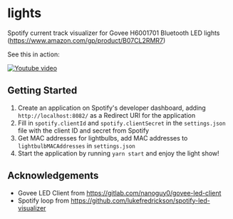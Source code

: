 # lights

Spotify current track visualizer for Govee H6001701 Bluetooth LED lights (https://www.amazon.com/gp/product/B07CL2RMR7)

See this in action:

[![Youtube video](https://img.youtube.com/vi/2b52x-gbnKc/0.jpg)](https://www.youtube.com/watch?v=2b52x-gbnKc)

## Getting Started

1. Create an application on Spotify's developer dashboard, adding `http://localhost:8082/` as a Redirect URI for the application
1. Fill in `spotify.clientId` and `spotify.clientSecret` in the `settings.json` file with the client ID and secret from Spotify
1. Get MAC addresses for lightbulbs, add MAC addresses to `lightbulbMACAddresses` in `settings.json`
1. Start the application by running `yarn start` and enjoy the light show!

## Acknowledgements

- Govee LED Client from https://gitlab.com/nanoguy0/govee-led-client
- Spotify loop from https://github.com/lukefredrickson/spotify-led-visualizer
